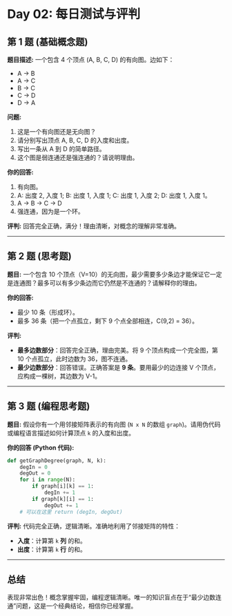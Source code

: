 # Day 02: 每日测试与评判

## 第 1 题 (基础概念题)

**题目描述:**
一个包含 4 个顶点 (A, B, C, D) 的有向图。边如下：
- A -> B
- A -> C
- B -> C
- C -> D
- D -> A

**问题:**
1.  这是一个有向图还是无向图？
2.  请分别写出顶点 A, B, C, D 的入度和出度。
3.  写出一条从 A 到 D 的简单路径。
4.  这个图是弱连通还是强连通的？请说明理由。

**你的回答:**
1.  有向图。
2.  A: 出度 2, 入度 1; B: 出度 1, 入度 1; C: 出度 1, 入度 2; D: 出度 1, 入度 1。
3.  A -> B -> C -> D
4.  强连通，因为是一个环。

**评判:**
回答完全正确，满分！理由清晰，对概念的理解非常准确。

---

## 第 2 题 (思考题)

**题目:**
一个包含 10 个顶点（V=10）的无向图，最少需要多少条边才能保证它一定是连通图？最多可以有多少条边而它仍然是不连通的？请解释你的理由。

**你的回答:**
-   最少 10 条（形成环）。
-   最多 36 条（把一个点孤立，剩下 9 个点全部相连，C(9,2) = 36）。

**评判:**
-   **最多边数部分**：回答完全正确，理由完美。将 9 个顶点构成一个完全图，第 10 个点孤立，此时边数为 36，图不连通。
-   **最少边数部分**：回答错误。正确答案是 **9 条**。要用最少的边连接 V 个顶点，应构成一棵树，其边数为 V-1。

---

## 第 3 题 (编程思考题)

**题目:**
假设你有一个用邻接矩阵表示的有向图 (`N x N` 的数组 `graph`)。请用伪代码或编程语言描述如何计算顶点 `k` 的入度和出度。

**你的回答 (Python 代码):**
```python
def getGraphDegree(graph, N, k):
    degIn = 0
    degOut = 0
    for i in range(N):
        if graph[i][k] == 1:
            degIn += 1
        if graph[k][i] == 1:
            degOut += 1
    # 可以在这里 return (degIn, degOut)
```

**评判:**
代码完全正确，逻辑清晰。准确地利用了邻接矩阵的特性：
-   **入度**：计算第 `k` **列** 的和。
-   **出度**：计算第 `k` **行** 的和。

---

## 总结

表现非常出色！概念掌握牢固，编程逻辑清晰。唯一的知识盲点在于“最少边数连通”问题，这是一个经典结论，相信你已经掌握。
